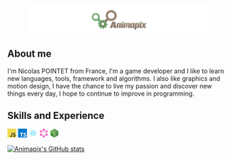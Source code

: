 <p align="center"><a href="https://animapix.itch.io/"><img width="80%" src="./Assets/ReadmeHeader.png" /></a></p>

## About me
I'm Nicolas POINTET from France, I'm a game developer and I like to learn new languages, tools, framework and algorithms. I also like graphics and motion design, I have the chance to live my passion and discover new things every day, I hope to continue to improve in programming.

## Skills and Experience
<code><img height="20" src="https://raw.githubusercontent.com/github/explore/80688e429a7d4ef2fca1e82350fe8e3517d3494d/topics/javascript/javascript.png"></code>
<code><img height="20" src="https://raw.githubusercontent.com/github/explore/80688e429a7d4ef2fca1e82350fe8e3517d3494d/topics/typescript/typescript.png"></code>
<code><img height="20" src="https://raw.githubusercontent.com/github/explore/80688e429a7d4ef2fca1e82350fe8e3517d3494d/topics/react/react.png"></code>
<code><img height="20" src="https://raw.githubusercontent.com/github/explore/5c058a388828bb5fde0bcafd4bc867b5bb3f26f3/topics/graphql/graphql.png"></code>
<code><img height="20" src="https://raw.githubusercontent.com/github/explore/80688e429a7d4ef2fca1e82350fe8e3517d3494d/topics/nodejs/nodejs.png"></code>    

[![Animapix's GitHub stats](https://github-readme-stats.vercel.app/api?username=animapix&&theme=github_dark)](https://github.com/anuraghazra/github-readme-stats)
